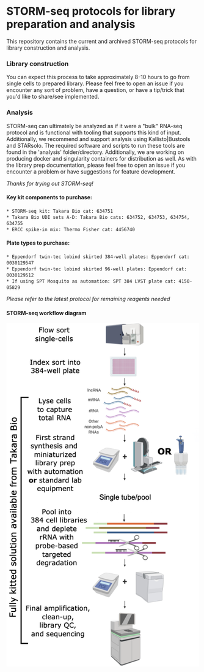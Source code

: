 # STORM-seq protocols for library preparation and analysis

This repository contains the current and archived STORM-seq protocols
for library construction and analysis. 

### Library construction
You can expect this process to take approximately
8-10 hours to go from single cells to prepared library. Please feel
free to open an issue if you encounter any sort of problem, have a
question, or have a tip/trick that you'd like to share/see implemented.

### Analysis
STORM-seq can ultimately be analyzed as if it were a "bulk" RNA-seq
protocol and is functional with tooling that supports this kind of 
input. Additionally, we recommend and support analysis using Kallisto|Bustools
and STARsolo. The required software and scripts to run these tools are
found in the 'analysis' folder/directory. Additionally, we are working
on producing docker and singularity containers for distribution as well.
As with the library prep documentation, please feel free to open an issue
if you encounter a problem or have suggestions for feature development.

*Thanks for trying out STORM-seq!*

#### Key kit components to purchase:

    * STORM-seq kit: Takara Bio cat: 634751
    * Takara Bio UDI sets A-D: Takara Bio cats: 634752, 634753, 634754, 634755
    * ERCC spike-in mix: Thermo Fisher cat: 4456740

#### Plate types to purchase:

    * Eppendorf twin-tec lobind skirted 384-well plates: Eppendorf cat: 0030129547
    * Eppendorf twin-tec lobind skirted 96-well plates: Eppendorf cat: 0030129512
    * If using SPT Mosquito as automation: SPT 384 LVST plate cat: 4150-05829

*Please refer to the latest protocol for remaining reagents needed*

#### STORM-seq workflow diagram

<img title="STORM-seq workflow" alt="STORM-seq workflow" src="/images/storm_workflow.png">

